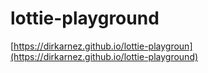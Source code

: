 lottie-playground
=================
[https://dirkarnez.github.io/lottie-playgroun](https://dirkarnez.github.io/lottie-playground)
